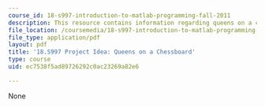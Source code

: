 ```yaml
---
course_id: 18-s997-introduction-to-matlab-programming-fall-2011
description: This resource contains information regarding queens on a chessboard.
file_location: /coursemedia/18-s997-introduction-to-matlab-programming-fall-2011/ec7538f5ad89726292c0ac23269a82e6_MIT18_S997F11_Queens.pdf
file_type: application/pdf
layout: pdf
title: '18.S997 Project Idea: Queens on a Chessboard'
type: course
uid: ec7538f5ad89726292c0ac23269a82e6

---
```

None